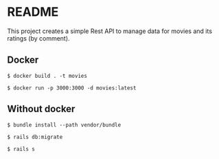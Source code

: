 # README

This project creates a simple Rest API to manage data for movies and its ratings (by comment).

## Docker

```
$ docker build . -t movies

$ docker run -p 3000:3000 -d movies:latest
```

## Without docker

```
$ bundle install --path vendor/bundle

$ rails db:migrate

$ rails s
```

